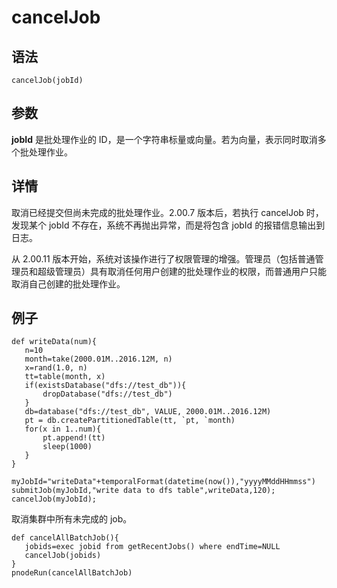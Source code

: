 # cancelJob

## 语法

`cancelJob(jobId)`

## 参数

**jobId** 是批处理作业的 ID，是一个字符串标量或向量。若为向量，表示同时取消多个批处理作业。

## 详情

取消已经提交但尚未完成的批处理作业。2.00.7 版本后，若执行 cancelJob 时，发现某个 jobId
不存在，系统不再抛出异常，而是将包含 jobId 的报错信息输出到日志。

从 2.00.11
版本开始，系统对该操作进行了权限管理的增强。管理员（包括普通管理员和超级管理员）具有取消任何用户创建的批处理作业的权限，而普通用户只能取消自己创建的批处理作业。

## 例子

```
def writeData(num){
   n=10
   month=take(2000.01M..2016.12M, n)
   x=rand(1.0, n)
   tt=table(month, x)
   if(existsDatabase("dfs://test_db")){
       dropDatabase("dfs://test_db")
   }
   db=database("dfs://test_db", VALUE, 2000.01M..2016.12M)
   pt = db.createPartitionedTable(tt, `pt, `month)
   for(x in 1..num){
       pt.append!(tt)
       sleep(1000)
   }
}

myJobId="writeData"+temporalFormat(datetime(now()),"yyyyMMddHHmmss")
submitJob(myJobId,"write data to dfs table",writeData,120);
cancelJob(myJobId);
```

取消集群中所有未完成的 job。

```
def cancelAllBatchJob(){
   jobids=exec jobid from getRecentJobs() where endTime=NULL
   cancelJob(jobids)
}
pnodeRun(cancelAllBatchJob)
```

